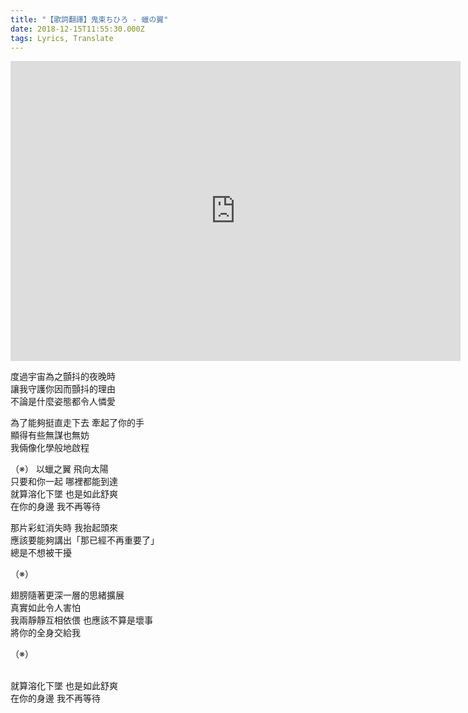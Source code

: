 ```yaml
---
title: "【歌詞翻譯】鬼束ちひろ - 蠟の翼"
date: 2018-12-15T11:55:30.000Z
tags: Lyrics, Translate
---
```


<iframe width="720" height="480" src="https://www.youtube.com/embed/nvDOmQRiBRY" frameborder="0" allow="accelerometer; autoplay; clipboard-write; encrypted-media; gyroscope; picture-in-picture" allowfullscreen></iframe>

度過宇宙為之顫抖的夜晚時
<br>讓我守護你因而顫抖的理由
<br>不論是什麼姿態都令人憐愛

為了能夠挺直走下去 牽起了你的手
<br>顯得有些無謀也無妨
<br>我倆像化學般地啟程

（※）
以蠟之翼 飛向太陽
<br>只要和你一起 哪裡都能到達
<br>就算溶化下墜 也是如此舒爽
<br>在你的身邊 我不再等待

那片彩虹消失時 我抬起頭來
<br>應該要能夠講出「那已經不再重要了」
<br>總是不想被干擾

（※）

翅膀隨著更深一層的思緒擴展
<br>真實如此令人害怕
<br>我兩靜靜互相依偎 也應該不算是壞事
<br>將你的全身交給我

（※）

<br>就算溶化下墜 也是如此舒爽
<br>在你的身邊 我不再等待
